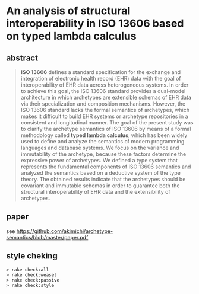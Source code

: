 # An analysis of structural interoperability in ISO 13606 based on typed lambda calculus

## abstract

> **ISO 13606** defines a standard specification for the exchange and integration of electronic health record (EHR) data with the goal of interoperability of EHR data across heterogeneous systems.
In order to achieve this goal, the ISO 13606 standard provides a dual-model architecture in which archetypes are extensible schemas of EHR data via their specialization and composition mechanisms.
However, the ISO 13606 standard lacks the formal semantics of archetypes, which makes it difficult to build EHR systems or archetype repositories in a consistent and longitudinal manner.
The goal of the present study was to clarify the archetype semantics of ISO 13606 by means of a formal methodology called **typed lambda calculus**, which has been widely used to define and analyze the semantics of modern programming languages and database systems.
We focus on the variance and immutability of the archetype, because these factors determine the expressive power of archetypes.
We defined a type system that represents the fundamental components of ISO 13606 semantics and analyzed the semantics based on a deductive system of the type theory.
The obtained results indicate that the archetypes should be covariant and immutable schemas in order to guarantee both the structural interoperability of EHR data and the extensibility of archetypes.


## paper

see https://github.com/akimichi/archetype-semantics/blob/master/paper.pdf


## style cheking

~~~
> rake check:all
> rake check:weasel
> rake check:passive
> rake check:style
~~~


